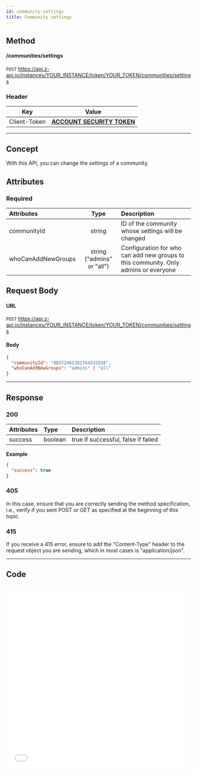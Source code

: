 ```yaml
---
id: community-settings
title: Community settings
---
```


## Method

#### /communities/settings

`POST` https://api.z-api.io/instances/YOUR_INSTANCE/token/YOUR_TOKEN/communities/settings

### Header

|     Key      |                         Value                          |
| :----------: | :----------------------------------------------------: |
| Client-Token | **[ACCOUNT SECURITY TOKEN](../security/client-token)** |

---

## Concept

With this API, you can change the settings of a community.

## Attributes

### Required

| Attributes | Type | Description |
| :-- | :-: | :-- |
| communityId | string | ID of the community whose settings will be changed |
| whoCanAddNewGroups | string ("admins" or "all") | Configuration for who can add new groups to this community. Only admins or everyone |

## Request Body

#### URL

`POST` https://api.z-api.io/instances/YOUR_INSTANCE/token/YOUR_TOKEN/communities/settings

#### Body

```json
{
  "communityId": "98372465382764532938",
  "whoCanAddNewGroups": "admins" | "all"
}
```

---

## Response

### 200

| Attributes | Type    | Description                         |
| :--------- | :------ | :---------------------------------- |
| success    | boolean | true if successful, false if failed |

**Example**

```json
{
  "success": true
}
```

### 405

In this case, ensure that you are correctly sending the method specification, i.e., verify if you sent POST or GET as specified at the beginning of this topic.

### 415

If you receive a 415 error, ensure to add the "Content-Type" header to the request object you are sending, which in most cases is "application/json".

---

## Code

<iframe src="//api.apiembed.com/?source=https://raw.githubusercontent.com/Z-API/z-api-docs/main/json-examples/community-settings.json&targets=all" frameborder="0" scrolling="no" width="100%" height="500px" seamless></iframe>
